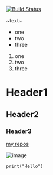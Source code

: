 [![Build Status](https://travis-ci.org/MaxTitkov/my-project.svg?branch=master)](https://travis-ci.org/MaxTitkov/my-project)

~text~

* one
* two
* three

1. one
1. two
1. three


# Header1
## Header2
### Header3

[my repos](https://github.com/MaxTitkov/)

![image](https://picsum.photos/id/130/200/300)

`print("Hello")`
